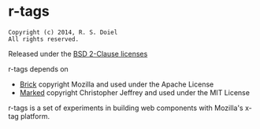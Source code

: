 r-tags
======

	Copyright (c) 2014, R. S. Doiel
	All rights reserved.

Released under the [BSD 2-Clause licenses](http://opensource.org/licenses/BSD-2-Clause)

r-tags depends on

+ [Brick](http://mozilla.github.io/brick/) copyright Mozilla and used under the Apache License
+ [Marked](https://github.com/chjj/marked) copyright Christopher Jeffrey and used under the MIT License

r-tags is a set of experiments in building web components with Mozilla's x-tag platform.

